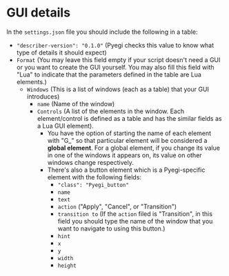 # GUI details

In the `settings.json` file you should include the following in a table:

* `"describer-version": "0.1.0"` (Pyegi checks this value to know what type of details it should expect)
* `Format` (You may leave this field empty if your script doesn't need a GUI or you want to create the GUI yourself. You may also fill this field with "Lua" to indicate that the parameters defined in the table are Lua elements.)
  * `Windows` (This is a list of windows (each as a table) that your GUI introduces)
    * `name` (Name of the window)
    * `Controls` (A list of the elements in the window. Each element/control is defined as a table and has the similar fields as a Lua GUI element).
      * You have the option of starting the name of each element with "G\_" so that particular element will be considered a **global element**. For a global element, if you change its value in one of the windows it appears on, its value on other windows change respectively.
      * There's also a button element which is a Pyegi-specific element with the following fields:
        * `"class": "Pyegi_button"`
        * `name`
        * `text`
        * `action` ("Apply", "Cancel", or "Transition")
        * `transition to` (If the `action` filed is "Transition", in this field you should type the name of the window that you want to navigate to using this button.)
        * `hint`
        * `x`
        * `y`
        * `width`
        * `height`
